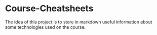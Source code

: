 # Course-Cheatsheets
The idea of this project is to store in markdown useful information about some technologies used on the course.
